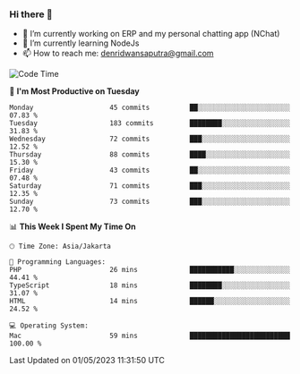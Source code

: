 ### Hi there 👋

- 🔭 I’m currently working on ERP and my personal chatting app (NChat)
- 🌱 I’m currently learning NodeJs
- 📫 How to reach me: denridwansaputra@gmail.com


<!--START_SECTION:waka-->
![Code Time](http://img.shields.io/badge/Code%20Time-3%2C046%20hrs%2051%20mins-blue)

📅 **I'm Most Productive on Tuesday** 

```text
Monday                   45 commits          ██░░░░░░░░░░░░░░░░░░░░░░░   07.83 % 
Tuesday                  183 commits         ████████░░░░░░░░░░░░░░░░░   31.83 % 
Wednesday                72 commits          ███░░░░░░░░░░░░░░░░░░░░░░   12.52 % 
Thursday                 88 commits          ████░░░░░░░░░░░░░░░░░░░░░   15.30 % 
Friday                   43 commits          ██░░░░░░░░░░░░░░░░░░░░░░░   07.48 % 
Saturday                 71 commits          ███░░░░░░░░░░░░░░░░░░░░░░   12.35 % 
Sunday                   73 commits          ███░░░░░░░░░░░░░░░░░░░░░░   12.70 % 
```


📊 **This Week I Spent My Time On** 

```text
🕑︎ Time Zone: Asia/Jakarta

💬 Programming Languages: 
PHP                      26 mins             ███████████░░░░░░░░░░░░░░   44.41 % 
TypeScript               18 mins             ████████░░░░░░░░░░░░░░░░░   31.07 % 
HTML                     14 mins             ██████░░░░░░░░░░░░░░░░░░░   24.52 % 

💻 Operating System: 
Mac                      59 mins             █████████████████████████   100.00 % 
```


 Last Updated on 01/05/2023 11:31:50 UTC
<!--END_SECTION:waka-->
